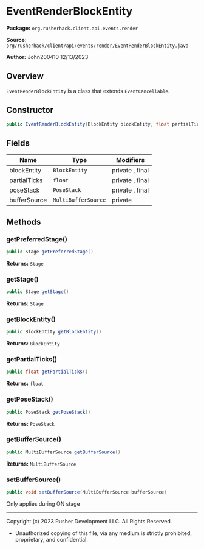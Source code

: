 # EventRenderBlockEntity

**Package:** `org.rusherhack.client.api.events.render`

**Source:** `org/rusherhack/client/api/events/render/EventRenderBlockEntity.java`

**Author:** John200410 12/13/2023



## Overview

`EventRenderBlockEntity` is a class that extends `EventCancellable`.

## Constructor

```java
public EventRenderBlockEntity(BlockEntity blockEntity, float partialTicks, PoseStack poseStack, MultiBufferSource bufferSource)
```

## Fields

| Name | Type | Modifiers |
|------|------|----------|
| blockEntity | `BlockEntity` | private , final |
| partialTicks | `float` | private , final |
| poseStack | `PoseStack` | private , final |
| bufferSource | `MultiBufferSource` | private |


## Methods

### getPreferredStage()

```java
public Stage getPreferredStage()
```

**Returns:** `Stage`

### getStage()

```java
public Stage getStage()
```

**Returns:** `Stage`

### getBlockEntity()

```java
public BlockEntity getBlockEntity()
```

**Returns:** `BlockEntity`

### getPartialTicks()

```java
public float getPartialTicks()
```

**Returns:** `float`

### getPoseStack()

```java
public PoseStack getPoseStack()
```

**Returns:** `PoseStack`

### getBufferSource()

```java
public MultiBufferSource getBufferSource()
```

**Returns:** `MultiBufferSource`

### setBufferSource()

```java
public void setBufferSource(MultiBufferSource bufferSource)
```

Only applies during ON stage

---

Copyright (c) 2023 Rusher Development LLC. All Rights Reserved.
* Unauthorized copying of this file, via any medium is strictly prohibited, proprietary, and confidential.
